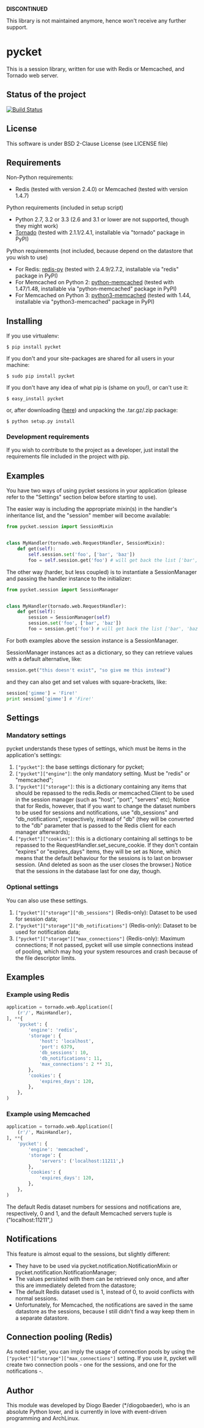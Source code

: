**DISCONTINUED**

This library is not maintained anymore, hence won't receive any further support.

# pycket
This is a session library, written for use with Redis or Memcached, and Tornado web server.

## Status of the project
[![Build Status](https://secure.travis-ci.org/diogobaeder/pycket.png)](http://travis-ci.org/diogobaeder/pycket)

## License
This software is under BSD 2-Clause License (see LICENSE file)

## Requirements
Non-Python requirements:

* Redis (tested with version 2.4.0) or Memcached (tested with version 1.4.7)

Python requirements (included in setup script)

* Python 2.7, 3.2 or 3.3 (2.6 and 3.1 or lower are not supported, though they might work)
* [Tornado](http://pypi.python.org/pypi/tornado/) (tested with 2.1.1/2.4.1, installable via "tornado" package in PyPI)

Python requirements (not included, because depend on the datastore that you wish to use)

* For Redis: [redis-py](http://pypi.python.org/pypi/redis/) (tested with 2.4.9/2.7.2, installable via "redis" package in PyPI)
* For Memcached on Python 2: [python-memcached](http://pypi.python.org/pypi/python-memcached/) (tested with 1.47/1.48, installable via "python-memcached" package in PyPI)
* For Memcached on Python 3: [python3-memcached](http://pypi.python.org/pypi/python3-memcached/) (tested with 1.44, installable via "python3-memcached" package in PyPI)

## Installing
If you use virtualenv:

```
$ pip install pycket
```

If you don't and your site-packages are shared for all users in your machine:

```
$ sudo pip install pycket
```

If you don't have any idea of what pip is (shame on you!), or can't use it:

```
$ easy_install pycket
```

or, after downloading ([here](http://pypi.python.org/pypi/pycket/)) and unpacking the .tar.gz/.zip package:

```
$ python setup.py install
```

### Development requirements
If you wish to contribute to the project as a developer, just install the requirements file included in the project with pip.

## Examples
You have two ways of using pycket sessions in your application (please refer to the "Settings" section below before starting to use).

The easier way is including the appropriate mixin(s) in the handler's inheritance list, and the "session" member will become available:

```python
from pycket.session import SessionMixin


class MyHandler(tornado.web.RequestHandler, SessionMixin):
    def get(self):
        self.session.set('foo', ['bar', 'baz'])
        foo = self.session.get('foo') # will get back the list ['bar', 'baz']
```

The other way (harder, but less coupled) is to instantiate a SessionManager and passing the handler instance to the initializer:

```python
from pycket.session import SessionManager


class MyHandler(tornado.web.RequestHandler):
    def get(self):
        session = SessionManager(self)
        session.set('foo', ['bar', 'baz'])
        foo = session.get('foo') # will get back the list ['bar', 'baz']
```

For both examples above the session instance is a SessionManager.

SessionManager instances act as a dictionary, so they can retrieve values with a default alternative, like:

```python
session.get("this doesn't exist", "so give me this instead")
```

and they can also get and set values with square-brackets, like:

```python
session['gimme'] = 'Fire!'
print session['gimme'] # 'Fire!'
```

## Settings

### Mandatory settings
pycket understands these types of settings, which must be items in the application's settings:

1. `["pycket"]`: the base settings dictionary for pycket;
1. `["pycket"]["engine"]`: the only mandatory setting. Must be "redis" or "memcached";
1. `["pycket"]["storage"]`: this is a dictionary containing any items that should be repassed to the redis.Redis or
   memcached.Client to be used in the session manager (such as "host", "port", "servers" etc); Notice that for Redis,
   however, that if you want to change the dataset numbers to be used for sessions and notifications, use "db_sessions"
   and "db_notifications", respectively, instead of "db" (they will be converted to the "db" parameter that is passed to
   the Redis client for each manager afterwards);
1. `["pycket"]["cookies"]`: this is a dictionary containing all settings to be repassed to the
   RequestHandler.set_secure_cookie. If they don't contain "expires" or "expires_days" items, they will be set as None,
   which means that the default behaviour for the sessions is to last on browser session. (And deleted as soon as the
   user closes the browser.) Notice that the sessions in the database last for one day, though.

### Optional settings
You can also use these settings.

1. `["pycket"]["storage"]["db_sessions"]` (Redis-only): Dataset to be used for session data;
1. `["pycket"]["storage"]["db_notifications"]` (Redis-only): Dataset to be used for notification data;
1. `["pycket"]["storage"]["max_connections"]` (Redis-only): Maximum connections; If not passed, pycket will use simple
   connections instead of pooling, which may hog your system resources and crash because of the file descriptor limits.

## Examples

### Example using Redis

```python
application = tornado.web.Application([
    (r'/', MainHandler),
], **{
    'pycket': {
        'engine': 'redis',
        'storage': {
            'host': 'localhost',
            'port': 6379,
            'db_sessions': 10,
            'db_notifications': 11,
            'max_connections': 2 ** 31,
        },
        'cookies': {
            'expires_days': 120,
        },
    },
)
```

### Example using Memcached

```python
application = tornado.web.Application([
    (r'/', MainHandler),
], **{
    'pycket': {
        'engine': 'memcached',
        'storage': {
            'servers': ('localhost:11211',)
        },
        'cookies': {
            'expires_days': 120,
        },
    },
)
```

The default Redis dataset numbers for sessions and notifications are, respectively, 0 and 1, and the default Memcached
servers tuple is ("localhost:11211",)

## Notifications
This feature is almost equal to the sessions, but slightly different:

* They have to be used via pycket.notification.NotificationMixin or pycket.notification.NotificationManager;
* The values persisted with them can be retrieved only once, and after this are immediately deleted from the datastore;
* The default Redis dataset used is 1, instead of 0, to avoid conflicts with normal sessions.
* Unfortunately, for Memcached, the notifications are saved in the same datastore as the sessions, because I still didn't find a way keep them in a separate datastore.

## Connection pooling (Redis)
As noted earlier, you can imply the usage of connection pools by using the `["pycket"]["storage"]["max_connections"]` 
setting. If you use it, pycket will create two connection pools - one for the sessions, and one for the notifications -.

## Author
This module was developed by Diogo Baeder (*/diogobaeder), who is an absolute Python lover, and is currently in love with event-driven programming and ArchLinux.
